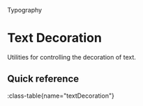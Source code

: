 <span text-primary fw-600>Typography</span>

# Text Decoration

Utilities for controlling the decoration of text.

## Quick reference

:class-table{name="textDecoration"}
